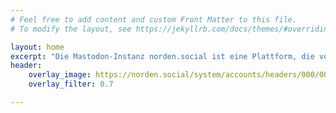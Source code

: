 ```yaml
---
# Feel free to add content and custom Front Matter to this file.
# To modify the layout, see https://jekyllrb.com/docs/themes/#overriding-theme-defaults

layout: home
excerpt: "Die Mastodon-Instanz norden.social ist eine Plattform, die vom Verein norden.social e.V. betrieben wird. Unser Ziel ist es, einen sicheren und inklusiven Ort im Netz zu schaffen, an dem sich Menschen treffen und miteinander verbinden können."
header:
    overlay_image: https://norden.social/system/accounts/headers/000/008/749/original/61e9c47c80772529.jpeg
    overlay_filter: 0.7

---
```

